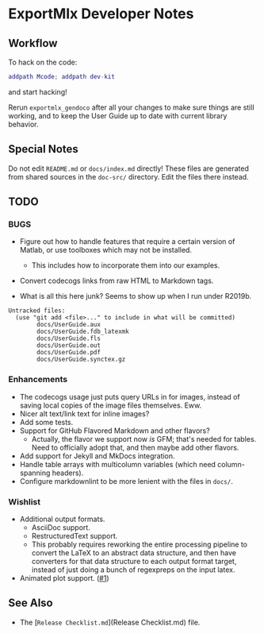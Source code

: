 # ExportMlx Developer Notes

## Workflow

To hack on the code:

```matlab
addpath Mcode; addpath dev-kit
```

and start hacking!

Rerun `exportmlx_gendoco` after all your changes to make sure things are still working, and to keep the User Guide up to date with current library behavior.

## Special Notes

Do not edit `README.md` or `docs/index.md` directly! These files are generated from shared sources in the `doc-src/` directory. Edit the files there instead.

## TODO

### BUGS

* Figure out how to handle features that require a certain version of Matlab, or use toolboxes which may not be installed.
  * This includes how to incorporate them into our examples.
* Convert codecogs links from raw HTML to Markdown tags.

* What is all this here junk? Seems to show up when I run under R2019b.

```text
Untracked files:
  (use "git add <file>..." to include in what will be committed)
        docs/UserGuide.aux
        docs/UserGuide.fdb_latexmk
        docs/UserGuide.fls
        docs/UserGuide.out
        docs/UserGuide.pdf
        docs/UserGuide.synctex.gz
```

### Enhancements

* The codecogs usage just puts query URLs in for images, instead of saving local copies of the image files themselves. Eww.
* Nicer alt text/link text for inline images?
* Add some tests.
* Support for GitHub Flavored Markdown and other flavors?
  * Actually, the flavor we support now _is_ GFM; that's needed for tables. Need to officially adopt that, and then maybe add other flavors.
* Add support for Jekyll and MkDocs integration.
* Handle table arrays with multicolumn variables (which need column-spanning headers).
* Configure markdownlint to be more lenient with the files in `docs/`.

### Wishlist

* Additional output formats.
  * AsciiDoc support.
  * RestructuredText support.
  * This probably requires reworking the entire processing pipeline to convert the LaTeX to an abstract data structure, and then have converters for that data structure to each output format target, instead of just doing a bunch of regexpreps on the input latex.
* Animated plot support. ([#1](https://github.com/janklab/ExportMlx/issues/1))

## See Also

* The [`Release Checklist.md`](Release Checklist.md) file.
